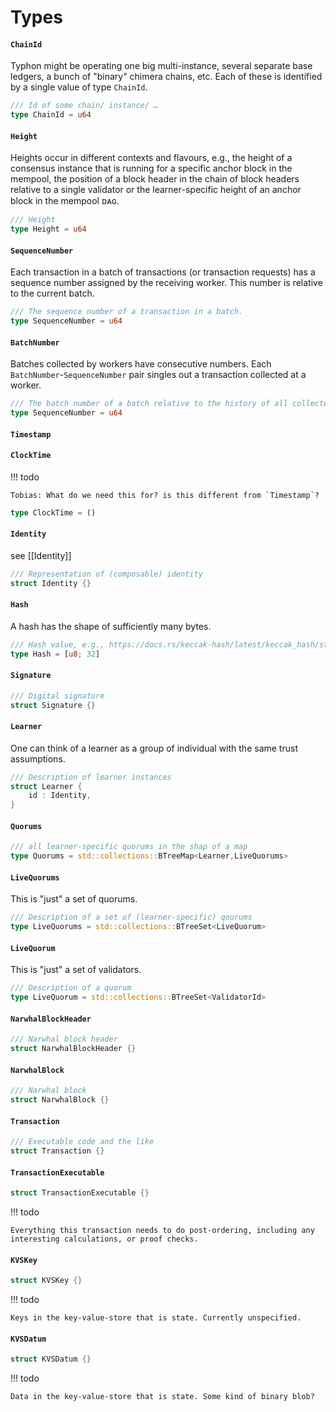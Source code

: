 # Types

#### `ChainId`

Typhon might be operating one big multi-instance, several separate base ledgers, a bunch of "binary" chimera chains, etc. Each of these is identified by a single value of type `ChainId`.

```rust
/// Id of some chain/ instance/ …
type ChainId = u64
```

#### `Height`

Heights occur in different contexts and flavours, e.g., the height of a consensus instance that is running for a specific anchor block in the mempool,
the position of a block header in the chain of block headers relative to a single validator or the learner-specific height of an anchor block in the mempool ᴅᴀɢ.

```rust
/// Height
type Height = u64
```

#### `SequenceNumber`

Each transaction in a batch of transactions (or transaction requests) has a sequence number assigned by the receiving worker. This number is relative to the current batch.

```rust
/// The sequence number of a transaction in a batch.
type SequenceNumber = u64
```

#### `BatchNumber`

Batches collected by workers have consecutive numbers. Each `BatchNumber`-`SequenceNumber` pair singles out a transaction collected at a worker.

```rust
/// The batch number of a batch relative to the history of all collected batches of the worker.
type SequenceNumber = u64
```

#### `Timestamp`

<!-- [//TobiasOnTimeStamps]: # ( We'll talk about this; each transaction has a batch number and a sequence number at a specific validator; these can be considered their logical worker-local timestamp ) -->


#### `ClockTime`

!!! todo 

    Tobias: What do we need this for? is this different from `Timestamp`?

```rust
type ClockTime = ()
```

#### `Identity`

see [[Identity]]

```rust
/// Representation of (composable) identity
struct Identity {}
```

#### `Hash`

A hash has the shape of sufficiently many bytes.
```rust
/// Hash value, e.g., https://docs.rs/keccak-hash/latest/keccak_hash/struct.H256.html
type Hash = [u8; 32]
```

#### `Signature`

<!-- [//TobiasOnSignatures]: # ( well, we probably need more detail here :-/ ) -->

```rust
/// Digital signature
struct Signature {}
```

#### `Learner`

One can think of a learner as a group of individual with the same trust assumptions.

```rust
/// Description of learner instances
struct Learner {
    id : Identity,
}
```

#### `Quorums`

```rust
/// all learner-specific quorums in the shap of a map
type Quorums = std::collections::BTreeMap<Learner,LiveQuorums>
```

#### `LiveQuorums`

This is "just" a set of quorums.

```rust
/// Description of a set of (learner-specific) qourums
type LiveQuorums = std::collections::BTreeSet<LiveQuorum>
```

#### `LiveQuorum`

This is "just" a set of validators.

```rust
/// Description of a quorum
type LiveQuorum = std::collections::BTreeSet<ValidatorId>
```


#### `NarwhalBlockHeader`

```rust
/// Narwhal block header
struct NarwhalBlockHeader {}
```

#### `NarwhalBlock`

```rust
/// Narwhal block
struct NarwhalBlock {}
```

#### `Transaction`

```rust
/// Executable code and the like
struct Transaction {}
```

#### `TransactionExecutable`

```rust
struct TransactionExecutable {}
```

!!! todo

    Everything this transaction needs to do post-ordering, including any interesting calculations, or proof checks.

#### `KVSKey`

```rust
struct KVSKey {}
```

!!! todo 

    Keys in the key-value-store that is state. Currently unspecified.

#### `KVSDatum`
```rust
struct KVSDatum {}
```

!!! todo

    Data in the key-value-store that is state. Some kind of binary blob?

<!-- ### Executor API specific types -->
